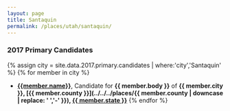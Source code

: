 ```yaml
---
layout: page
title: Santaquin
permalink: /places/utah/santaquin/
---
```


### 2017 Primary Candidates
{% assign city = site.data.2017.primary.candidates | where:'city','Santaquin' %}
{% for member in city  %}
- <strong>[{{member.name}}](../../../people/{{member.id}})</strong>, Candidate for <strong>{{ member.body }}</strong> of <strong>{{ member.city }}, [{{ member.county }}](../../../places/{{ member.county | downcase | replace: ' ','-' }}), [{{ member.state }}](../../../places)</strong>
{% endfor %}
